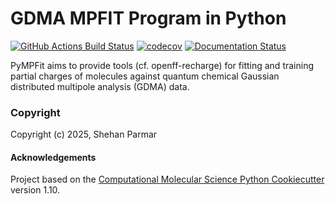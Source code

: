 GDMA MPFIT Program in Python
==============================
[//]: # (Badges)
[![GitHub Actions Build Status](https://github.com/shehan807/pyMPFit/workflows/CI/badge.svg)](https://github.com/shehan807/pyMPFit/actions?query=workflow%3ACI)
[![codecov](https://codecov.io/gh/shehan807/pyMPFit/branch/main/graph/badge.svg)](https://codecov.io/gh/shehan807/pyMPFit/branch/main)
[![Documentation Status](https://readthedocs.org/projects/pyMPFit/badge/?version=latest)](https://pyMPFit.readthedocs.io/en/latest/?badge=latest)

PyMPFit aims to provide tools (cf. openff-recharge) for fitting and training partial charges of molecules against quantum chemical Gaussian distributed multipole analysis (GDMA) data.

### Copyright

Copyright (c) 2025, Shehan Parmar


#### Acknowledgements
 
Project based on the 
[Computational Molecular Science Python Cookiecutter](https://github.com/molssi/cookiecutter-cms) version 1.10.
